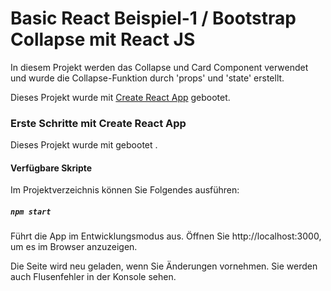 # Basic React Beispiel-1 / Bootstrap Collapse mit React JS 

In diesem Projekt werden das Collapse und Card Component verwendet und wurde die Collapse-Funktion durch 'props' und 'state' erstellt.

Dieses Projekt wurde mit [Create React App](https://github.com/facebook/create-react-app) gebootet.

### Erste Schritte mit Create React App

Dieses Projekt wurde mit gebootet .

#### Verfügbare Skripte

Im Projektverzeichnis können Sie Folgendes ausführen:

##### `npm start`

Führt die App im Entwicklungsmodus aus.
Öffnen Sie http://localhost:3000, um es im Browser anzuzeigen.

Die Seite wird neu geladen, wenn Sie Änderungen vornehmen.
Sie werden auch Flusenfehler in der Konsole sehen.




